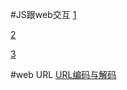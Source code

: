 #JS跟web交互
[1](http://blog.csdn.net/cococoolwhj/article/details/7019828)

[2](http://www.devdiv.com/home.php?mod=space&uid=40422&do=blog&id=49338)

[3](http://stackoverflow.com/questions/3742590/nsstring-in-uiwebview/3742635#3742635)

#web URL
[URL编码与解码](http://kb.cnblogs.com/page/133765/)

